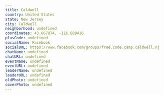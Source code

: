```yaml
---
title: Caldwell
country: United States
state: New Jersey
city: Caldwell
neighborhood: undefined
coordinates: 43.667874, -116.689416
plusCode: undefined
socialName: Facebook
socialURL: https://www.facebook.com/groups/free.code.camp.caldwell.nj
chatName: undefined
chatURL: undefined
eventName: undefined
eventURL: undefined
leaderName: undefined
leaderURL: undefined
oldPhoto: undefined
coverPhoto: undefined
---
```


